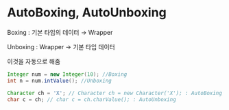 # AutoBoxing, AutoUnboxing

Boxing : 기본 타입의 데이터 → Wrapper 

Unboxing : Wrapper → 기본 타입 데이터

이것을 자동으로 해줌

```java
Integer num = new Integer(10); //Boxing
int n = num.intValue(); //Unboxing

Character ch = 'X'; // Character ch = new Character('X'); : AutoBoxing
char c = ch; // char c = ch.charValue(); : AutoUnboxing
```
